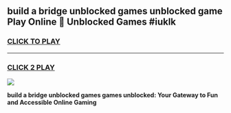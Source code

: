 
## build a bridge unblocked games unblocked game Play Online 👋 Unblocked Games #iuklk
<h3>
<a href="https://premium.freeplayer.one?title=build_a_bridge_unblocked_games&ref=21F">CLICK TO PLAY</a></h3>
<hr>

<h3>
<a href="https://premium.freeplayer.one?title=build_a_bridge_unblocked_games&ref=21F">CLICK 2 PLAY</a>
  
</h3>

<a href="https://premium.freeplayer.one?title=build_a_bridge_unblocked_games&ref=21F/"><img src="https://clearcache.store/games.png"></a>


**build a bridge unblocked games games unblocked: Your Gateway to Fun and Accessible Online Gaming**
